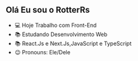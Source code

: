## Olá Eu sou o RotterRs

- 💻 Hoje Trabalho com Front-End
- 📚 Estudando Desenvolvimento Web
- 📚 React.Js e Next.Js,JavaScript e TypeScript
- 😉 Pronouns: Ele/Dele
